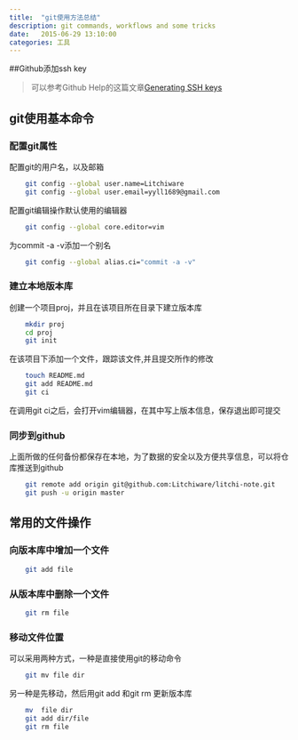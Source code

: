 ```yaml
---
title:  "git使用方法总结"
description: git commands, workflows and some tricks
date:   2015-06-29 13:10:00
categories: 工具
---
```


##Github添加ssh key

>可以参考Github Help的这篇文章[Generating SSH keys](https://help.github.com/articles/generating-ssh-keys/)

## git使用基本命令

### 配置git属性

配置git的用户名，以及邮箱

~~~ bash
	git config --global user.name=Litchiware
	git config --global user.email=yyll1689@gmail.com
~~~
	
配置git编辑操作默认使用的编辑器

~~~ bash
	git config --global core.editor=vim
~~~

为commit -a -v添加一个别名

~~~ bash
	git config --global alias.ci="commit -a -v"
~~~

### 建立本地版本库

创建一个项目proj，并且在该项目所在目录下建立版本库

~~~ bash
	mkdir proj
	cd proj
	git init
~~~

在该项目下添加一个文件，跟踪该文件,并且提交所作的修改
	
~~~ bash
	touch README.md
	git add README.md
	git ci
~~~

在调用git ci之后，会打开vim编辑器，在其中写上版本信息，保存退出即可提交

### 同步到github

上面所做的任何备份都保存在本地，为了数据的安全以及方便共享信息，可以将仓库推送到github

~~~ bash
	git remote add origin git@github.com:Litchiware/litchi-note.git
	git push -u origin master
~~~
	
## 常用的文件操作

### 向版本库中增加一个文件

~~~ bash
	git add file
~~~

### 从版本库中删除一个文件

~~~ bash
	git rm file
~~~

### 移动文件位置

可以采用两种方式，一种是直接使用git的移动命令

~~~ bash
	git mv file dir
~~~

另一种是先移动，然后用git add 和git rm 更新版本库

~~~ bash
	mv  file dir
	git add dir/file
	git rm file
~~~
